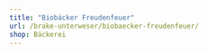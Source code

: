 ```yaml
---
title: "Biobäcker Freudenfeuer"
url: /brake-unterweser/biobaecker-freudenfeuer/
shop: Bäckerei
---
```

